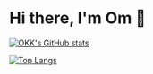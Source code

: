 # Hi there, I'm Om 👋

[![OKK's GitHub stats](https://github-readme-stats.vercel.app/api?username=omkushagrakashyap&show_icons=true&include_all_commits=true&hide_border=true&border_radius=25&theme=react)](https://github.com/anuraghazra/github-readme-stats)

[![Top Langs](https://github-readme-stats.vercel.app/api/top-langs/?username=omkushagrakashyap&langs_count=8&hide_border=true&border_radius=25&theme=react&border)](https://github.com/anuraghazra/github-readme-stats)


